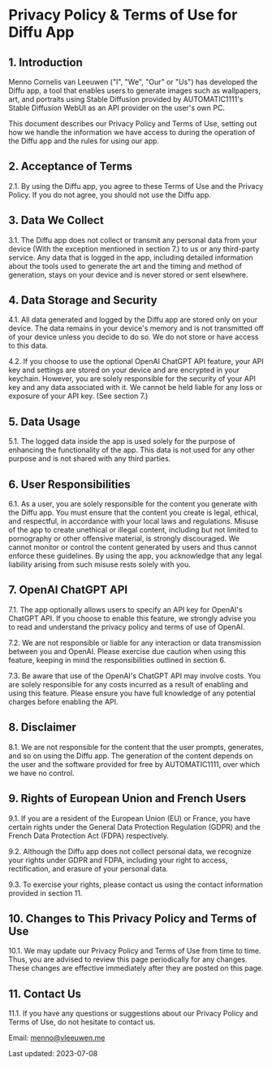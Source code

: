 # Privacy Policy & Terms of Use for Diffu App

## 1. Introduction

Menno Cornelis van Leeuwen ("I", "We", "Our" or "Us") has developed the Diffu app, a tool that enables users to generate images such as wallpapers, art, and portraits using Stable Diffusion provided by AUTOMATIC1111's Stable Diffusion WebUI as an API provider on the user's own PC. 

This document describes our Privacy Policy and Terms of Use, setting out how we handle the information we have access to during the operation of the Diffu app and the rules for using our app.

## 2. Acceptance of Terms

2.1. By using the Diffu app, you agree to these Terms of Use and the Privacy Policy. If you do not agree, you should not use the Diffu app.

## 3. Data We Collect

3.1. The Diffu app does not collect or transmit any personal data from your device (With the exception mentioned in section 7.) to us or any third-party service. Any data that is logged in the app, including detailed information about the tools used to generate the art and the timing and method of generation, stays on your device and is never stored or sent elsewhere.

## 4. Data Storage and Security

4.1. All data generated and logged by the Diffu app are stored only on your device. The data remains in your device's memory and is not transmitted off of your device unless you decide to do so. We do not store or have access to this data.

4.2. If you choose to use the optional OpenAI ChatGPT API feature, your API key and settings are stored on your device and are encrypted in your keychain. However, you are solely responsible for the security of your API key and any data associated with it. We cannot be held liable for any loss or exposure of your API key. (See section 7.)

## 5. Data Usage

5.1. The logged data inside the app is used solely for the purpose of enhancing the functionality of the app. This data is not used for any other purpose and is not shared with any third parties.

## 6. User Responsibilities

6.1. As a user, you are solely responsible for the content you generate with the Diffu app. You must ensure that the content you create is legal, ethical, and respectful, in accordance with your local laws and regulations. Misuse of the app to create unethical or illegal content, including but not limited to pornography or other offensive material, is strongly discouraged. We cannot monitor or control the content generated by users and thus cannot enforce these guidelines. By using the app, you acknowledge that any legal liability arising from such misuse rests solely with you.

## 7. OpenAI ChatGPT API

7.1. The app optionally allows users to specify an API key for OpenAI's ChatGPT API. If you choose to enable this feature, we strongly advise you to read and understand the privacy policy and terms of use of OpenAI.

7.2. We are not responsible or liable for any interaction or data transmission between you and OpenAI. Please exercise due caution when using this feature, keeping in mind the responsibilities outlined in section 6.

7.3. Be aware that use of the OpenAI's ChatGPT API may involve costs. You are solely responsible for any costs incurred as a result of enabling and using this feature. Please ensure you have full knowledge of any potential charges before enabling the API.

## 8. Disclaimer

8.1. We are not responsible for the content that the user prompts, generates, and so on using the Diffu app. The generation of the content depends on the user and the software provided for free by AUTOMATIC1111, over which we have no control.

## 9. Rights of European Union and French Users

9.1. If you are a resident of the European Union (EU) or France, you have certain rights under the General Data Protection Regulation (GDPR) and the French Data Protection Act (FDPA) respectively.

9.2. Although the Diffu app does not collect personal data, we recognize your rights under GDPR and FDPA, including your right to access, rectification, and erasure of your personal data. 

9.3. To exercise your rights, please contact us using the contact information provided in section 11.

## 10. Changes to This Privacy Policy and Terms of Use

10.1. We may update our Privacy Policy and Terms of Use from time to time. Thus, you are advised to review this page periodically for any changes. These changes are effective immediately after they are posted on this page.

## 11. Contact Us

11.1. If you have any questions or suggestions about our Privacy Policy and Terms of Use, do not hesitate to contact us.

Email: menno@vleeuwen.me

Last updated: 2023-07-08
